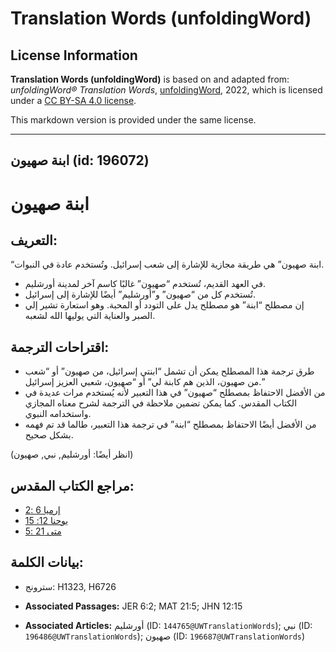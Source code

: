 # Translation Words (unfoldingWord)

## License Information

**Translation Words (unfoldingWord)** is based on and adapted from: _unfoldingWord® Translation Words_, [unfoldingWord](https://unfoldingword.org/utw), 2022, which is licensed under a [CC BY-SA 4.0 license](https://creativecommons.org/licenses/by-sa/4.0/legalcode.en).

This markdown version is provided under the same license.



--------------------------------

## ابنة صهيون (id: 196072)

ابنة صهيون
==========

التعريف:
--------

“ابنة صهيون” هي طريقة مجازية للإشارة إلى شعب إسرائيل. وتُستخدم عادة في النبوات.

* في العهد القديم، تُستخدم “صهيون” غالبًا كاسم آخر لمدينة أورشليم.
* تُستخدم كل من “صهيون” و”أورشليم” أيضًا للإشارة إلى إسرائيل.
* إن مصطلح “ابنة” هو مصطلح يدل على التودد أو المحبة. وهو استعارة تشير إلي الصبر والعناية التي يوليها الله لشعبه.

اقتراحات الترجمة:
-----------------

* طرق ترجمة هذا المصطلح يمكن أن تشمل “ابنتي إسرائيل، من صهيون” أو “شعب من صهيون، الذين هم كابنة لي” أو “صهيون، شعبي العزيز إسرائيل.”
* من الأفضل الاحتفاظ بمصطلح “صهيون” في هذا التعبير لأنه يُستخدم مرات عديدة في الكتاب المقدس. كما يمكن تضمين ملاحظة في الترجمة لشرح معناه المجازي واستخدامه النبوي.
* من الأفضل أيضًا الاحتفاظ بمصطلح “ابنة” في ترجمة هذا التعبير، طالما قد تم فهمه بشكل صحيح.

(انظر أيضًا: أورشليم, نبي, صهيون)

مراجع الكتاب المقدس:
--------------------

* [إرميا 6 :2](https://ref.ly/Jer6:2)
* [يوحنا 12: 15](https://ref.ly/John12:15)
* [متى 21 :5](https://ref.ly/Matt21:5)

بيانات الكلمة:
--------------

* سترونج: H1323, H6726

* **Associated Passages:** JER 6:2; MAT 21:5; JHN 12:15
* **Associated Articles:** أورشليم (ID: `144765@UWTranslationWords`); نبي (ID: `196486@UWTranslationWords`); صهيون (ID: `196687@UWTranslationWords`)


